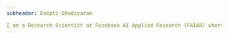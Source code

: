 ```yaml
---
subheader: Deepti Ghadiyaram

I am a Research Scientist at Facebook AI Applied Research (FAIAR) where I work on Computer Vision, Image and Video Processing, and Machine Learning. I work on several problems such as perceptual image and video quality, large-scale video action recognition, fairness and inclusivity, etc.
---
```

